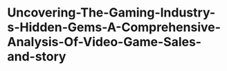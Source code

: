 # Uncovering-The-Gaming-Industry-s-Hidden-Gems-A-Comprehensive-Analysis-Of-Video-Game-Sales-and-story
